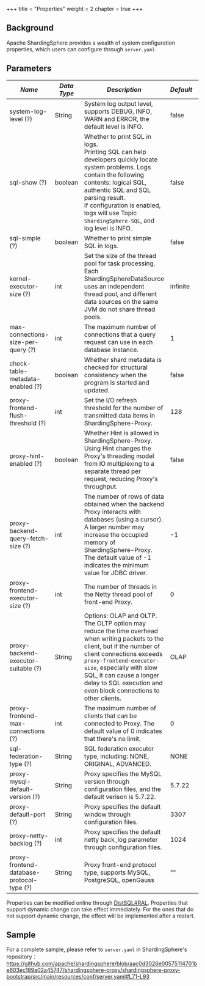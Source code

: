 +++
title = "Properties"
weight = 2
chapter = true
+++

## Background

Apache ShardingSphere provides a wealth of system configuration properties, which users can configure through `server.yaml`.

## Parameters

| *Name*                                   | *Data Type* | *Description*                                                                                                                                                                                                                                                                                                | *Default* | *Dynamic Update* |
|------------------------------------------|-------------|--------------------------------------------------------------------------------------------------------------------------------------------------------------------------------------------------------------------------------------------------------------------------------------------------------------|-----------|------------------|
| system-log-level (?)                     | String      | System log output level, supports DEBUG, INFO, WARN and ERROR, the default level is INFO.                                                                                                                                                                                                                    | false     | True             |
| sql-show (?)                             | boolean     | Whether to print SQL in logs. <br /> Printing SQL can help developers quickly locate system problems. Logs contain the following contents: logical SQL, authentic SQL and SQL parsing result. <br /> If configuration is enabled, logs will use Topic `ShardingSphere-SQL`, and log level is INFO.           | false     | True             |
| sql-simple (?)                           | boolean     | Whether to print simple SQL in logs.                                                                                                                                                                                                                                                                         | false     | True             |
| kernel-executor-size (?)                 | int         | Set the size of the thread pool for task processing. Each ShardingSphereDataSource uses an independent thread pool, and different data sources on the same JVM do not share thread pools.                                                                                                                    | infinite  | False            |
| max-connections-size-per-query (?)       | int         | The maximum number of connections that a query request can use in each database instance.                                                                                                                                                                                                                    | 1         | True             |
| check-table-metadata-enabled (?)         | boolean     | Whether shard metadata is checked for structural consistency when the program is started and updated.                                                                                                                                                                                                        | false     | True             |
| proxy-frontend-flush-threshold (?)       | int         | Set the I/O refresh threshold for the number of transmitted data items in ShardingSphere-Proxy.                                                                                                                                                                                                              | 128       | True             |
| proxy-hint-enabled (?)                   | boolean     | Whether Hint is allowed in ShardingSphere-Proxy. Using Hint changes the Proxy's threading model from IO multiplexing to a separate thread per request, reducing Proxy's throughput.                                                                                                                          | false     | True             |
| proxy-backend-query-fetch-size (?)       | int         | The number of rows of data obtained when the backend Proxy interacts with databases (using a cursor). A larger number may increase the occupied memory of ShardingSphere-Proxy. The default value of -1 indicates the minimum value for JDBC driver.                                                         | -1        | True             |
| proxy-frontend-executor-size (?)         | int         | The number of threads in the Netty thread pool of front-end Proxy.                                                                                                                                                                                                                                           | 0         | False            |
| proxy-backend-executor-suitable (?)      | String      | Options: OLAP and OLTP. The OLTP option may reduce the time overhead when writing packets to the client, but if the number of client connections exceeds `proxy-frontend-executor-size`, especially with slow SQL, it can cause a longer delay to SQL execution and even block connections to other clients. | OLAP      | True             |
| proxy-frontend-max-connections (?)       | int         | The maximum number of clients that can be connected to Proxy. The default value of 0 indicates that there's no limit.                                                                                                                                                                                        | 0         | True             |
| sql-federation-type (?)                  | String      | SQL federation executor type, including: NONE, ORIGINAL, ADVANCED.                                                                                                                                                                                                                                           | NONE      | True             |
| proxy-mysql-default-version (?)          | String      | Proxy specifies the MySQL version through configuration files, and the default verison is 5.7.22.                                                                                                                                                                                                            | 5.7.22    | False            |
| proxy-default-port (?)                   | String      | Proxy specifies the default window through configuration files.                                                                                                                                                                                                                                              | 3307      | False            |
| proxy-netty-backlog (?)                  | int         | Proxy specifies the default netty back_log parameter through configuration files.                                                                                                                                                                                                                            | 1024      | False            |
| proxy-frontend-database-protocol-type (?)| String      | Proxy front-end protocol type, supports MySQL, PostgreSQL, openGauss                                                                                                                                                                                                                                         | \"\"        | False            |

Properties can be modified online through [DistSQL#RAL](/en/user-manual/shardingsphere-proxy/distsql/syntax/ral/).
Properties that support dynamic change can take effect immediately. For the ones that do not support dynamic change, the effect will be implemented after a restart.

## Sample

For a complete sample, please refer to `server.yaml` in ShardingSphere's repository：<https://github.com/apache/shardingsphere/blob/aac0d3026e00575114701be603ec189a02a45747/shardingsphere-proxy/shardingsphere-proxy-bootstrap/src/main/resources/conf/server.yaml#L71-L93>

